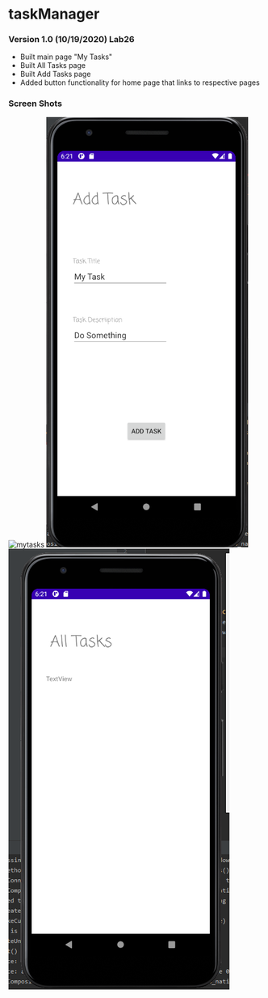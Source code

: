 # taskManager

### Version 1.0 (10/19/2020) Lab26

- Built main page "My Tasks"
- Built All Tasks page
- Built Add Tasks page
- Added button functionality for home page that links to respective pages

### Screen Shots

![mytasks](.taskManager/screenshots/mytaskScreen.png)
![addtasks](./screenshots/addTaskscreen.png)
![alltasks](./screenshots/alltasksScreen.png)
